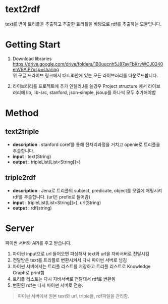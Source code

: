# text2rdf
text를 받아 트리플을 추출하고 추출한 트리플을 바탕으로 rdf를 추출하는 모듈입니다.

# Getting Start
1. Download libraries
    https://drive.google.com/drive/folders/1B0uucnh5J87ayFbKrvWCJ0240ehV9AiP?usp=sharing    
    위 구글 드라이브 링크에서 t2rLib안에 있는 모든 라이브러리를 다운로드합니다.

2. 라이브러리를 프로젝트에 추가
    인텔리J를 쓸경우 Project structure 에서 라이브러리에 lib, lib-src, stanford, json-simple, jsoup를 하나씩 모두 추가해야함

# Method
## text2triple
- **description** : stanford coref를 통해 전처리과정을 거치고 openie로 트리플을 추출합니다.
- **input** : text(String)
- **output** : tripleList(List<String[]>)

## triple2rdf
- **description** : Jena로 트리플의 subject, predicate, object를 모델에 매핑시켜 rdf를 추출합니다. (url은 prefix로 들어감)
- **input** : tripleList(List<String[]>), url(String)
- **output** : rdf(string)
    
# Server
파이썬 서버와 API를 주고 받습니다.
1. 파이썬 input으로 url 들어오면 파싱해서 text와 url을 자바서버로 전달시킴
2. 전달받은 text를 트리플로 변환시켜서 다시 파이썬 서버로 넘김
3. 파이썬 서버에서는 트리플 리스트를 저장하고 트리플 리스트로 Knowledge Graph로 print함
4. 트리플 리스트는 다시 자바서버로 전달돼서 rdf로 변환됨
5. 변환된 rdf는 다시 파이썬 서버로 전송.
> 파이썬 서버에서 원본 text와 url, triple들, rdf파일을 관리함.
